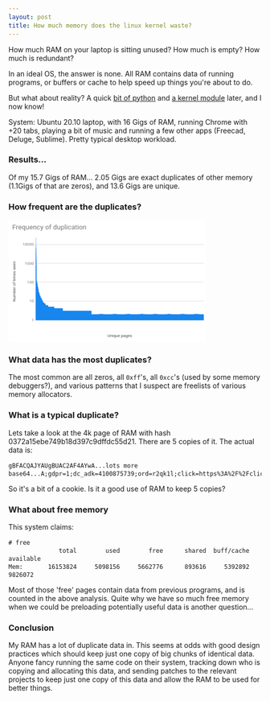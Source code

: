 ```yaml
---
layout: post
title: How much memory does the linux kernel waste?
---
```


How much RAM on your laptop is sitting unused?  How much is empty?  How much is redundant?

In an ideal OS, the answer is none.  All RAM contains data of running programs, or buffers or cache to help speed up things you're about to do.

But what about reality?   A quick [bit of python](https://gist.github.com/Hello1024/4902ff3bdba32a219adb4caa3563c23a) and
[a kernel module](https://github.com/Hello1024/devmem-full-access) later, and I now know!

System: Ubuntu 20.10 laptop, with 16 Gigs of RAM, running Chrome with +20 tabs, playing a bit of music and running a few other apps (Freecad, Deluge, Sublime).  Pretty typical desktop workload.


### Results...

Of my 15.7 Gigs of RAM...   2.05 Gigs are exact duplicates of other memory (1.1Gigs of that are zeros), and 13.6 Gigs are unique.

### How frequent are the duplicates?

![Frequency plot](/images/dupemem-freqplot.png)

### What data has the most duplicates?

The most common are all zeros, all `0xff`'s, all `0xcc`'s (used by some memory debuggers?), and various patterns that I suspect are freelists of various memory allocators.

### What is a typical duplicate?

Lets take a look at the 4k page of RAM with hash 0372a15ebe749b18d397c9dffdc55d21.  There are 5 copies of it.  The actual data is:

    gBFACQAJYAUgBUAC2AF4AYwA...lots more base64...A;gdpr=1;dc_adk=4100875739;ord=r2qk1l;click=https%3A%2F%2Fclicktrack.pubmatic.com%2FAdServer%2FAdDisplayTrackerSer

So it's a bit of a cookie.   Is it a good use of RAM to keep 5 copies?

### What about free memory

This system claims:
```
# free
              total        used        free      shared  buff/cache   available
Mem:       16153824     5098156     5662776      893616     5392892     9826072
```

Most of those 'free' pages contain data from previous programs, and is counted in the above analysis.   Quite why we have so much free memory when we could be preloading potentially useful data is another question...

### Conclusion

My RAM has a lot of duplicate data in.  This seems at odds with good design practices which should keep just one copy of big chunks of identical data.   Anyone fancy running the same code on their system, tracking down who is copying and allocating this data, and sending patches to the relevant projects to keep just one copy of this data and allow the RAM to be used for better things.
